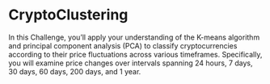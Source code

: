 # CryptoClustering

In this Challenge, you’ll apply your understanding of the K-means algorithm and principal component analysis (PCA) to classify cryptocurrencies according to their price fluctuations across various timeframes. Specifically, you will examine price changes over intervals spanning 24 hours, 7 days, 30 days, 60 days, 200 days, and 1 year.


